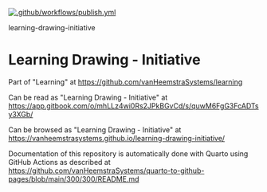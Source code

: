 [![.github/workflows/publish.yml](https://github.com/vanHeemstraSystems/learning-drawing-initiative/actions/workflows/publish.yml/badge.svg)](https://github.com/vanHeemstraSystems/learning-drawing-initiative/actions/workflows/publish.yml)

learning-drawing-initiative
# Learning Drawing - Initiative

Part of "Learning" at https://github.com/vanHeemstraSystems/learning

Can be read as "Learning Drawing - Initiative" at https://app.gitbook.com/o/mhLLz4wi0Rs2JPkBGvCd/s/quwM6FgG3FcADTsy3XGb/

Can be browsed as "Learning Drawing - Initiative" at https://vanheemstrasystems.github.io/learning-drawing-initiative/

Documentation of this repository is automatically done with Quarto using GitHub Actions as described at https://github.com/vanHeemstraSystems/quarto-to-github-pages/blob/main/300/300/README.md
